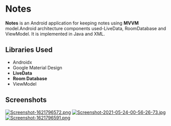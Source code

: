 # Notes
**Notes** is an Android application for keeping notes using **MVVM** model.Android architecture components used-LiveData, RoomDatabase and ViewModel. It is implemented in Java and XML.



## Libraries Used
- Androidx
- Google Material Design
- **LiveData**
- **Room Database**
- ViewModel

## Screenshots

[![Screenshot-1621796572.png](https://i.postimg.cc/fyQV6NGH/Screenshot-1621796572.png)](https://postimg.cc/hzM4dHPx) [![Screenshot-2021-05-24-00-56-26-73.jpg](https://i.postimg.cc/XYjCjnpm/Screenshot-2021-05-24-00-56-26-73.jpg)](https://postimg.cc/rKHmgXGN) [![Screenshot-1621796591.png](https://i.postimg.cc/WbbNtzwG/Screenshot-1621796591.png)](https://postimg.cc/F185B9qz)
